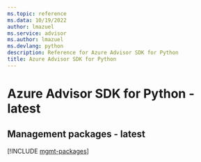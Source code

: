 ```yaml
---
ms.topic: reference
ms.data: 10/19/2022
author: lmazuel
ms.service: advisor
ms.author: lmazuel
ms.devlang: python
description: Reference for Azure Advisor SDK for Python
title: Azure Advisor SDK for Python
---
```

# Azure Advisor SDK for Python - latest

## Management packages - latest
[!INCLUDE [mgmt-packages](advisor-mgmt-index.md)]